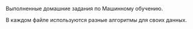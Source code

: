 Выполненные домашние задания по Машинному обучению. 

В каждом файле используются разные алгоритмы для своих данных.
